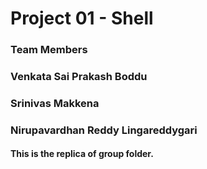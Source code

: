 # Project 01 - Shell 
### Team Members
### Venkata Sai Prakash Boddu
### Srinivas Makkena
### Nirupavardhan Reddy Lingareddygari

#### This is the replica of group folder.

